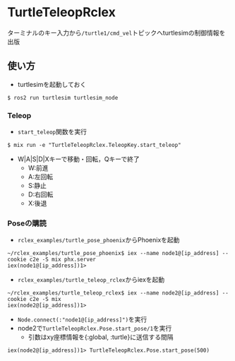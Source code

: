 # TurtleTeleopRclex
ターミナルのキー入力から`/turtle1/cmd_vel`トピックへturtlesimの制御情報を出版

## 使い方
- turtlesimを起動しておく
```shell
$ ros2 run turtlesim turtlesim_node
```
### Teleop
- `start_teleop`関数を実行
```shell
$ mix run -e "TurtleTeleopRclex.TeleopKey.start_teleop"
```
- W|A|S|D|Xキーで移動・回転，Qキーで終了
  - W:前進
  - A:左回転
  - S:静止
  - D:右回転
  - X:後退
### Poseの購読
- `rclex_examples/turtle_pose_phoenix`からPhoenixを起動
```shell
~/rclex_examples/turtle_pose_phoenix$ iex --name node1@[ip_address] --cookie c2e -S mix phx.server
iex(node1@[ip_address])1>
```
- `rclex_examples/turtle_teleop_rclex`からiexを起動
```shell
~/rclex_examples/turtle_teleop_rclex$ iex --name node2@[ip_address] --cookie c2e -S mix
iex(node2@[ip_address])1>
```
- `Node.connect(:"node1@[ip_address]")`を実行
- node2で`TurtleTeleopRclex.Pose.start_pose/1`を実行
  - 引数はxy座標情報を{:global, :turtle}に送信する間隔
```shell
iex(node2@[ip_address])1> TurtleTeleopRclex.Pose.start_pose(500)
```

